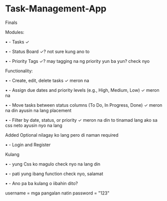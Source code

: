 # Task-Management-App
Finals

Modules:

•	- Tasks ✓

•	- Status Board ✓? not sure kung ano to

•	- Priority Tags ✓? may tagging na ng priority yun ba yun? check nyo

Functionality:

•	- Create, edit, delete tasks ✓ meron na

•	- Assign due dates and priority levels (e.g., High, Medium, Low) ✓ meron na

•	- Move tasks between status columns (To Do, In Progress, Done) ✓ meron na din ayusin na lang placement

•	- Filter by date, status, or priority ✓ meron na din to tinamad lang ako sa css neto ayusin nyo na lang

Added Optional nilagay ko lang pero di naman required

•	- Login and Register

Kulang

•	- yung Css ko magulo check nyo na lang din

•	- pati yung ibang function check nyo, salamat

•	- Ano pa ba kulang o iibahin dito?

username = mga pangalan natin
password = "123"
